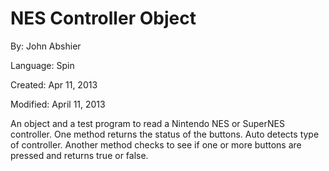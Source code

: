 # NES Controller Object

By: John Abshier

Language: Spin

Created: Apr 11, 2013

Modified: April 11, 2013

An object and a test program to read a Nintendo NES or SuperNES controller. One method returns the status of the buttons. Auto detects type of controller. Another method checks to see if one or more buttons are pressed and returns true or false.
